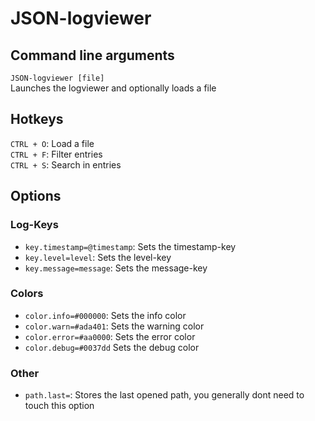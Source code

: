 # JSON-logviewer
## Command line arguments
`JSON-logviewer [file]`  
Launches the logviewer and optionally loads a file

## Hotkeys
`CTRL + O`: Load a file  
`CTRL + F`: Filter entries  
`CTRL + S`: Search in entries  

## Options
### Log-Keys
- `key.timestamp=@timestamp`: Sets the timestamp-key
- `key.level=level`: Sets the level-key
- `key.message=message`: Sets the message-key

### Colors
- `color.info=#000000`: Sets the info color
- `color.warn=#ada401`: Sets the warning color
- `color.error=#aa0000`: Sets the error color
- `color.debug=#0037dd` Sets the debug color

### Other
- `path.last=`: Stores the last opened path, you generally dont need to touch this option
